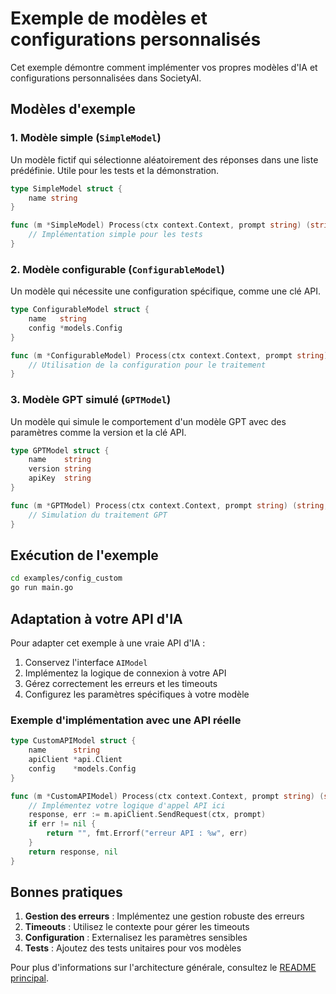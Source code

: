 # Exemple de modèles et configurations personnalisés

Cet exemple démontre comment implémenter vos propres modèles d'IA et configurations personnalisées dans SocietyAI.

## Modèles d'exemple

### 1. Modèle simple (`SimpleModel`)

Un modèle fictif qui sélectionne aléatoirement des réponses dans une liste prédéfinie. Utile pour les tests et la démonstration.

```go
type SimpleModel struct {
    name string
}

func (m *SimpleModel) Process(ctx context.Context, prompt string) (string, error) {
    // Implémentation simple pour les tests
}
```

### 2. Modèle configurable (`ConfigurableModel`)

Un modèle qui nécessite une configuration spécifique, comme une clé API.

```go
type ConfigurableModel struct {
    name   string
    config *models.Config
}

func (m *ConfigurableModel) Process(ctx context.Context, prompt string) (string, error) {
    // Utilisation de la configuration pour le traitement
}
```

### 3. Modèle GPT simulé (`GPTModel`)

Un modèle qui simule le comportement d'un modèle GPT avec des paramètres comme la version et la clé API.

```go
type GPTModel struct {
    name    string
    version string
    apiKey  string
}

func (m *GPTModel) Process(ctx context.Context, prompt string) (string, error) {
    // Simulation du traitement GPT
}
```

## Exécution de l'exemple

```bash
cd examples/config_custom
go run main.go
```

## Adaptation à votre API d'IA

Pour adapter cet exemple à une vraie API d'IA :

1. Conservez l'interface `AIModel`
2. Implémentez la logique de connexion à votre API
3. Gérez correctement les erreurs et les timeouts
4. Configurez les paramètres spécifiques à votre modèle

### Exemple d'implémentation avec une API réelle

```go
type CustomAPIModel struct {
    name      string
    apiClient *api.Client
    config    *models.Config
}

func (m *CustomAPIModel) Process(ctx context.Context, prompt string) (string, error) {
    // Implémentez votre logique d'appel API ici
    response, err := m.apiClient.SendRequest(ctx, prompt)
    if err != nil {
        return "", fmt.Errorf("erreur API : %w", err)
    }
    return response, nil
}
```

## Bonnes pratiques

1. **Gestion des erreurs** : Implémentez une gestion robuste des erreurs
2. **Timeouts** : Utilisez le contexte pour gérer les timeouts
3. **Configuration** : Externalisez les paramètres sensibles
4. **Tests** : Ajoutez des tests unitaires pour vos modèles

Pour plus d'informations sur l'architecture générale, consultez le [README principal](../README.md). 